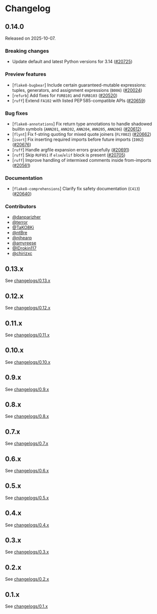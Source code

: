 # Changelog

## 0.14.0

Released on 2025-10-07.

### Breaking changes

- Update default and latest Python versions for 3.14 ([#20725](https://github.com/astral-sh/ruff/pull/20725))

### Preview features

- \[`flake8-bugbear`\] Include certain guaranteed-mutable expressions: tuples, generators, and assignment expressions (`B006`) ([#20024](https://github.com/astral-sh/ruff/pull/20024))
- \[`refurb`\] Add fixes for `FURB101` and `FURB103` ([#20520](https://github.com/astral-sh/ruff/pull/20520))
- \[`ruff`\] Extend `FA102` with listed PEP 585-compatible APIs ([#20659](https://github.com/astral-sh/ruff/pull/20659))

### Bug fixes

- \[`flake8-annotations`\] Fix return type annotations to handle shadowed builtin symbols (`ANN201`, `ANN202`, `ANN204`, `ANN205`, `ANN206`) ([#20612](https://github.com/astral-sh/ruff/pull/20612))
- \[`flynt`\] Fix f-string quoting for mixed quote joiners (`FLY002`) ([#20662](https://github.com/astral-sh/ruff/pull/20662))
- \[`isort`\] Fix inserting required imports before future imports (`I002`) ([#20676](https://github.com/astral-sh/ruff/pull/20676))
- \[`ruff`\] Handle argfile expansion errors gracefully ([#20691](https://github.com/astral-sh/ruff/pull/20691))
- \[`ruff`\] Skip `RUF051` if `else`/`elif` block is present ([#20705](https://github.com/astral-sh/ruff/pull/20705))
- \[`ruff`\] Improve handling of intermixed comments inside from-imports ([#20561](https://github.com/astral-sh/ruff/pull/20561))

### Documentation

- \[`flake8-comprehensions`\] Clarify fix safety documentation (`C413`) ([#20640](https://github.com/astral-sh/ruff/pull/20640))

### Contributors

- [@danparizher](https://github.com/danparizher)
- [@terror](https://github.com/terror)
- [@TaKO8Ki](https://github.com/TaKO8Ki)
- [@ntBre](https://github.com/ntBre)
- [@njhearp](https://github.com/njhearp)
- [@amyreese](https://github.com/amyreese)
- [@IDrokin117](https://github.com/IDrokin117)
- [@chirizxc](https://github.com/chirizxc)

## 0.13.x

See [changelogs/0.13.x](./changelogs/0.13.x.md)

## 0.12.x

See [changelogs/0.12.x](./changelogs/0.12.x.md)

## 0.11.x

See [changelogs/0.11.x](./changelogs/0.11.x.md)

## 0.10.x

See [changelogs/0.10.x](./changelogs/0.10.x.md)

## 0.9.x

See [changelogs/0.9.x](./changelogs/0.9.x.md)

## 0.8.x

See [changelogs/0.8.x](./changelogs/0.8.x.md)

## 0.7.x

See [changelogs/0.7.x](./changelogs/0.7.x.md)

## 0.6.x

See [changelogs/0.6.x](./changelogs/0.6.x.md)

## 0.5.x

See [changelogs/0.5.x](./changelogs/0.5.x.md)

## 0.4.x

See [changelogs/0.4.x](./changelogs/0.4.x.md)

## 0.3.x

See [changelogs/0.3.x](./changelogs/0.3.x.md)

## 0.2.x

See [changelogs/0.2.x](./changelogs/0.2.x.md)

## 0.1.x

See [changelogs/0.1.x](./changelogs/0.1.x.md)
